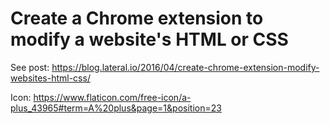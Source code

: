 # Create a Chrome extension to modify a website's HTML or CSS

See post: https://blog.lateral.io/2016/04/create-chrome-extension-modify-websites-html-css/

Icon: https://www.flaticon.com/free-icon/a-plus_43965#term=A%20plus&page=1&position=23